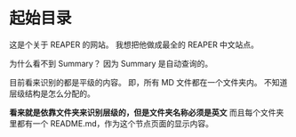 # 起始目录

这是个关于 REAPER 的网站。 我想把他做成最全的 REAPER 中文站点。

为什么看不到 Summary？ 因为 Summary 是自动查询的。

目前看来识别的都是平级的内容。 即，所有 MD 文件都在一个文件夹内。 不知道层级结构是怎么分配的。

**看来就是依靠文件夹来识别层级的，但是文件夹名称必须是英文**
而且每个文件夹里都有一个 README.md，作为这个节点页面的显示内容。



